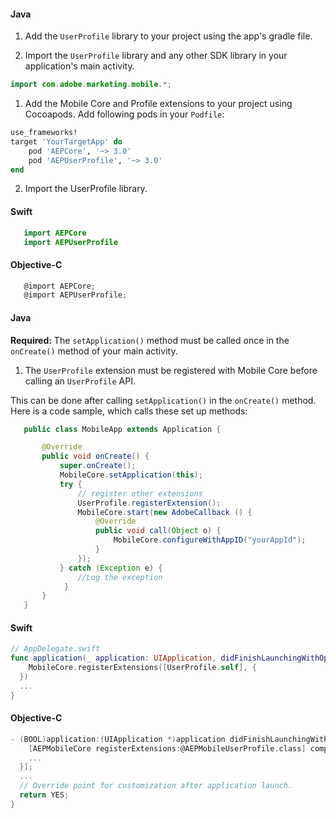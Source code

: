 <Variant platform="android" task="add" repeat="3"/>

#### Java

1. Add the `UserProfile` library to your project using the app's gradle file.

2. Import the `UserProfile` library and any other SDK library in your application's main activity.

```java
import com.adobe.marketing.mobile.*;
```

<Variant platform="ios-aep" task="add" repeat="7"/>

1. Add the Mobile Core and Profile extensions to your project using Cocoapods. Add following pods in your `Podfile`:

```ruby
use_frameworks!
target 'YourTargetApp' do
    pod 'AEPCore', '~> 3.0'
    pod 'AEPUserProfile', '~> 3.0'
end
```

2. Import the UserProfile library.  

#### Swift

```swift
   import AEPCore
   import AEPUserProfile
```

#### Objective-C

```objectivec
   @import AEPCore;
   @import AEPUserProfile;
```

<Variant platform="android" task="register" repeat="5"/>

#### Java

**Required:** The `setApplication()` method must be called once in the `onCreate()` method of your main activity.

1. The `UserProfile` extension must be registered with Mobile Core before calling an `UserProfile` API.

This can be done after calling `setApplication()` in the `onCreate()` method. Here is a code sample, which calls these set up methods:

```java
   public class MobileApp extends Application {

       @Override
       public void onCreate() {
           super.onCreate();
           MobileCore.setApplication(this);
           try {
               // register other extensions
               UserProfile.registerExtension();
               MobileCore.start(new AdobeCallback () {
                   @Override
                   public void call(Object o) {
                       MobileCore.configureWithAppID("yourAppId");
                   }
               });    
           } catch (Exception e) {
               //Log the exception
            }
       }
   }
```

<Variant platform="ios-aep" task="register" repeat="4"/>

#### Swift

```swift
// AppDelegate.swift
func application(_ application: UIApplication, didFinishLaunchingWithOptions launchOptions: [UIApplication.LaunchOptionsKey: Any]?) -> Bool {
    MobileCore.registerExtensions([UserProfile.self], {
  })
  ...
}
```

#### Objective-C

```objectivec
- (BOOL)application:(UIApplication *)application didFinishLaunchingWithOptions:(NSDictionary *)launchOptions {
    [AEPMobileCore registerExtensions:@AEPMobileUserProfile.class] completion:^{
    ...
  }];
  ...
  // Override point for customization after application launch.
  return YES;
}
```